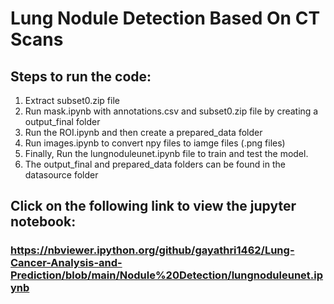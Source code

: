 # Lung Nodule Detection Based On CT Scans
## Steps to run the code:
1. Extract subset0.zip file
2. Run mask.ipynb with annotations.csv and subset0.zip file by creating a output_final folder
3. Run the ROI.ipynb and then create a prepared_data folder 
4. Run images.ipynb to convert npy files to iamge files (.png files)
5. Finally, Run the lungnoduleunet.ipynb file to train and test the model.
6. The output_final and prepared_data folders can be found in the datasource folder

## Click on the following link to view the jupyter notebook:
### https://nbviewer.ipython.org/github/gayathri1462/Lung-Cancer-Analysis-and-Prediction/blob/main/Nodule%20Detection/lungnoduleunet.ipynb
